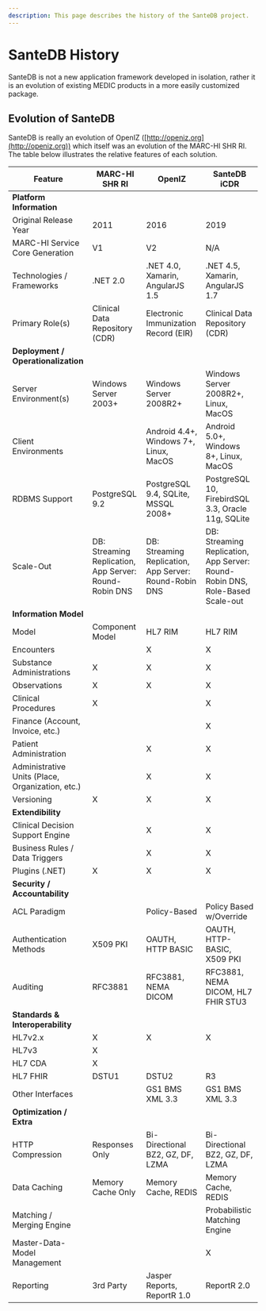 ```yaml
---
description: This page describes the history of the SanteDB project.
---
```


# SanteDB History

SanteDB is not a new application framework developed in isolation, rather it is an evolution of existing MEDIC products in a more easily customized package.

## Evolution of SanteDB

SanteDB is really an evolution of OpenIZ ([http://openiz.org](http://openiz.org)) which itself was an evolution of the MARC-HI SHR RI. The table below illustrates the relative features of each solution.

| Feature                                          | MARC-HI SHR RI                                         | OpenIZ                                                 | SanteDB iCDR                                                                  |
| ------------------------------------------------ | ------------------------------------------------------ | ------------------------------------------------------ | ----------------------------------------------------------------------------- |
| **Platform Information**                         |                                                        |                                                        |                                                                               |
| Original Release Year                            | 2011                                                   | 2016                                                   | 2019                                                                          |
| MARC-HI Service Core Generation                  | V1                                                     | V2                                                     | N/A                                                                           |
| Technologies / Frameworks                        | .NET 2.0                                               | .NET 4.0, Xamarin, AngularJS 1.5                       | .NET 4.5, Xamarin, AngularJS 1.7                                              |
| Primary Role(s)                                  | Clinical Data Repository (CDR)                         | Electronic Immunization Record (EIR)                   | Clinical Data Repository (CDR)                                                |
| **Deployment / Operationalization**              |                                                        |                                                        |                                                                               |
| Server Environment(s)                            | Windows Server 2003+                                   | Windows Server 2008R2+                                 | Windows Server 2008R2+, Linux, MacOS                                          |
| Client Environments                              |                                                        | Android 4.4+, Windows 7+, Linux, MacOS                 | Android 5.0+, Windows 8+, Linux, MacOS                                        |
| RDBMS Support                                    | PostgreSQL 9.2                                         | PostgreSQL 9.4, SQLite, MSSQL 2008+                    | PostgreSQL 10, FirebirdSQL 3.3, Oracle 11g,   SQLite                          |
| Scale-Out                                        | DB: Streaming Replication, App Server: Round-Robin DNS | DB: Streaming Replication, App Server: Round-Robin DNS | DB: Streaming Replication,  App Server: Round-Robin DNS, Role-Based Scale-out |
| **Information Model**                            |                                                        |                                                        |                                                                               |
| Model                                            | Component Model                                        | HL7 RIM                                                | HL7 RIM                                                                       |
| Encounters                                       |                                                        | X                                                      | X                                                                             |
| Substance Administrations                        | X                                                      | X                                                      | X                                                                             |
| Observations                                     | X                                                      | X                                                      | X                                                                             |
| Clinical Procedures                              | X                                                      |                                                        | X                                                                             |
| Finance (Account, Invoice, etc.)                 |                                                        |                                                        | X                                                                             |
| Patient Administration                           |                                                        | X                                                      | X                                                                             |
| Administrative Units (Place, Organization, etc.) |                                                        | X                                                      | X                                                                             |
| Versioning                                       | X                                                      | X                                                      | X                                                                             |
| **Extendibility**                                |                                                        |                                                        |                                                                               |
| Clinical Decision Support Engine                 |                                                        | X                                                      | X                                                                             |
| Business Rules / Data Triggers                   |                                                        | X                                                      | X                                                                             |
| Plugins (.NET)                                   | X                                                      | X                                                      | X                                                                             |
| **Security / Accountability**                    |                                                        |                                                        |                                                                               |
| ACL Paradigm                                     |                                                        | Policy-Based                                           | Policy Based w/Override                                                       |
| Authentication Methods                           | X509 PKI                                               | OAUTH, HTTP BASIC                                      | OAUTH, HTTP-BASIC, X509 PKI                                                   |
| Auditing                                         | RFC3881                                                | RFC3881, NEMA DICOM                                    | RFC3881, NEMA DICOM, HL7 FHIR STU3                                            |
| **Standards & Interoperability**                 |                                                        |                                                        |                                                                               |
| HL7v2.x                                          | X                                                      | X                                                      | X                                                                             |
| HL7v3                                            | X                                                      |                                                        |                                                                               |
| HL7 CDA                                          | X                                                      |                                                        |                                                                               |
| HL7 FHIR                                         | DSTU1                                                  | DSTU2                                                  | R3                                                                            |
| Other Interfaces                                 |                                                        | GS1 BMS XML 3.3                                        | GS1 BMS XML 3.3                                                               |
| **Optimization / Extra**                         |                                                        |                                                        |                                                                               |
| HTTP Compression                                 | Responses Only                                         | Bi-Directional BZ2, GZ, DF, LZMA                       | Bi-Directional BZ2, GZ, DF, LZMA                                              |
| Data Caching                                     | Memory Cache Only                                      | Memory Cache, REDIS                                    | Memory Cache, REDIS                                                           |
| Matching / Merging Engine                        |                                                        |                                                        | Probabilistic Matching Engine                                                 |
| Master-Data-Model Management                     |                                                        |                                                        | X                                                                             |
| Reporting                                        | 3rd Party                                              | Jasper Reports, ReportR 1.0                            | ReportR 2.0                                                                   |
